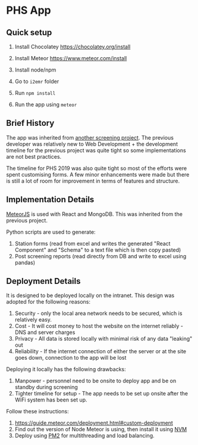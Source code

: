 # PHS App

## Quick setup
 1. Install Chocolatey
 https://chocolatey.org/install
 
 1. Install Meteor
 https://www.meteor.com/install

 1. Install node/npm

 1. Go to `i2emr` folder

 1. Run `npm install`

 1. Run the app using `meteor`

## Brief History
The app was inherited from [another screening project](https://github.com/andrelim435/i2emr). 
The previous developer was relatively new to Web Development + the development timeline for the previous project was quite tight so some implementations are not best practices.

The timeline for PHS 2019 was also quite tight so most of the efforts were spent customising forms. A few minor enhancements were made but there is still a lot of room for improvement in terms of features and structure.

## Implementation Details
[MeteorJS](https://www.meteor.com/) is used with React and MongoDB. This was inherited from the previous project. 

Python scripts are used to generate:
1. Station forms (read from excel and writes the generated "React Component" and "Schema" to a text file which is then copy pasted)
1. Post screening reports (read directly from DB and write to excel using pandas)

## Deployment Details
It is designed to be deployed locally on the intranet. This design was adopted for the following reasons:
1. Security - only the local area network needs to be secured, which is relatively easy.
2. Cost - It will cost money to host the website on the internet reliably - DNS and server charges
3. Privacy - All data is stored locally with minimal risk of any data "leaking" out
4. Reliability - If the internet connection of either the server or at the site goes down, connection to the app will be lost

Deploying it locally has the following drawbacks:
1. Manpower - personnel need to be onsite to deploy app and be on standby during screening
2. Tighter timeline for setup - The app needs to be set up onsite after the WiFi system has been set up.

Follow these instructions:
1. https://guide.meteor.com/deployment.html#custom-deployment
2. Find out the version of Node Meteor is using, then install it using [NVM](https://github.com/coreybutler/nvm-windows)
3. Deploy using [PM2](https://github.com/Unitech/pm2) for multithreading and load balancing.